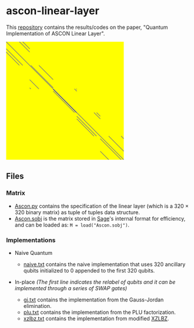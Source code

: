 # ascon-linear-layer
This [repository](https://github.com/sohamroy19/ascon-linear-layer) contains the results/codes on the paper, "Quantum Implementation of ASCON Linear Layer".

<img src="./ASCON.png" width="320" title="yellow:0, blue:1"/>


## Files

### Matrix 
- [Ascon.py](./matrix/Ascon.py) contains the specification of the linear layer (which is a 320 × 320 binary matrix) as tuple of tuples data structure.
- [Ascon.sobj](./matrix/Ascon.sobj) is the matrix stored in [Sage](https://www.sagemath.org/)'s internal format for efficiency, and can be loaded as:
 `M = load("Ascon.sobj")`.

### Implementations
- Naive Quantum
    - [naive.txt](./implementations/naive.txt) contains the naive implementation that uses 320 ancillary qubits initialized to 0 appended to the first 320 qubits.

- In-place *(The first line indicates the relabel of qubits and it can be implemented through a series of SWAP gates)*
     - [gj.txt](./implementations/gj.txt) contains the implementation from the Gauss-Jordan elimination.
     - [plu.txt](./implementations/plu.txt) contains the implementation from the PLU factorization.
     - [xzlbz.txt](./implementations/xzlbz.txt) contains the implementation from modified [XZLBZ](https://github.com/xiangzejun/Optimizing_Implementations_of_Linear_Layers/).
